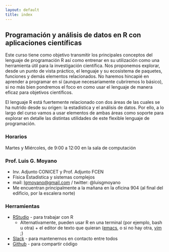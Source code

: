 ```yaml
--- 
layout: default 
title: index 
--- 
```



## Programación y análisis de datos en R con aplicaciones científicas

Este curso tiene como objetivo transmitir los principales conceptos del lenguaje de programación R
así como entrenar en su utilización como una herramienta útil para la investigación científica. Nos
proponemos explorar, desde un punto de vista práctico, el lenguaje y su ecosistema de paquetes,
funciones y demás elementos relacionados. No haremos hincapié en aprender a programar en sí (aunque
necesariamente cubriremos lo básico), si no más bien pondremos el foco en como usar el lenguaje de
manera eficaz para objetivos científicos.

El lenguaje R está fuertemente relacionado con dos áreas de las cuales se ha nutrido desde su
origen: la estadística y el análisis de datos. Por ello, a lo largo del curso vamos a usar
elementos de ambas áreas como soporte para explorar en detalle las distintas utilidades de este
flexible lenguaje de programación.


### Horarios

Martes y Miércoles, de 9:00 a 12:00 en la sala de computación


### Prof. Luis G. Moyano

-   Inv. Adjunto CONICET y Prof. Adjunto FCEN
-   Física Estadística y sistemas complejos
-   mail: <span class="underline">lgmoyano@gmail.com</span> / twitter: @luisgmoyano
-   Me encuentran principalmente a la mañana en la oficina 904 (al final del edificio, por la escalera norte)


### Herramientas

-   [RStudio](https://www.rstudio.com/) - para trabajar con R
    -   Alternativamente, pueden usar R en una terminal (por ejemplo, bash u otra) + el editor de texto que quieran ([emacs](https://www.gnu.org/software/emacs/), o si no hay otra, [vim](http://www.vim.org/) ;)
-   [Slack](https://slack.com/) - para mantenernos en contacto entre todos
-   [Github](https://github.com/) - para compartir código

